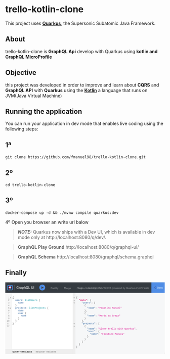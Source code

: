 # trello-kotlin-clone

This project uses **[Quarkus](https://quarkus.io/)**, the Supersonic Subatomic Java Framework.

## About

trello-kotlin-clone is **GraphQL Api** develop with Quarkus using **kotlin and GraphQL MicroProfile**

## Objective

this project was developed in order to improve and learn about **CQRS** and **GraphQL API** with **Quarkus** using the **[Kotlin](https://kotlinlang.org/docs/getting-started.html)** a language that runs on JVM(Java Virtual Machine)

## Running the application

You can run your application in dev mode that enables live coding using the following steps:

## 1ª

```shell script
git clone https://github.com/fmanuel98/trello-kotlin-clone.git

```

## 2º

```shell script
cd trello-kotlin-clone

```

## 3º

```shell script
docker-compose up -d && ./mvnw compile quarkus:dev
```

4º Open you browser an write url balow

> **_NOTE:_** Quarkus now ships with a Dev UI, which is available in dev mode only at http://localhost:8080/q/dev/.

> **GraphQL Play Ground** http://localhost:8080/q/graphql-ui/

> **GraphQL Schema** http://localhost:8080/graphql/schema.graphql

## Finally

![as](api.png)
